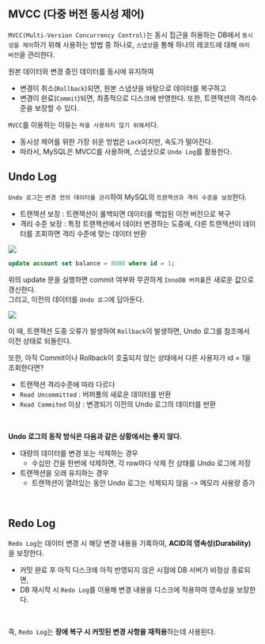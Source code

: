 ## MVCC (다중 버전 동시성 제어)
`MVCC(Multi-Version Concurrency Control)`는 동시 접근을 허용하는 DB에서 `동시성을 제어`하기 위해 사용하는 방법 중 하나로, `스냅샷`을 통해 하나의 레코드에 대해 `여러 버전`을 관리한다.

원본 데이터와 변경 중인 데이터를 동시에 유지하여
- 변경이 취소(`Rollback`)되면, 원본 스냅샷을 바탕으로 데이터를 복구하고
- 변경이 완료(`Commit`)되면, 최종적으로 디스크에 반영한다.
또한, 트랜잭션의 격리수준을 보장할 수 있다.

`MVCC`를 이용하는 이유는 `락을 사용하지 않기 위해`서다.
- 동시성 제어를 위한 가장 쉬운 방법은 `Lock`이지만, 속도가 떨어진다.
- 따라서, MySQL은 MVCC를 사용하며, 스냅샷으로 `Undo Log`를 활용한다.

## Undo Log
`Undo 로그`는 `변경 전의 데이터를 관리`하여 MySQL의 `트랜잭션과 격리 수준을 보장`한다.
- 트랜잭션 보장 : 트랜잭션이 롤백되면 데이터를 백업된 이전 버전으로 복구
- 격리 수준 보장 : 특정 트랜잭션에서 데이터 변경하는 도중에, 다른 트랜잭션이 데이터를 조회하면 격리 수준에 맞는 데이터 반환

![](https://i.imgur.com/k3esawK.png)

``` sql
update account set balance = 8000 where id = 1;
```

위의 update 문을 실행하면 commit 여부와 무관하게 `InnoDB 버퍼풀`은 새로운 값으로 갱신한다.  
그리고, 이전의 데이터를 `Undo 로그`에 담아둔다.

![](https://i.imgur.com/iQM4eYt.png)

이 때, 트랜잭션 도중 오류가 발생하여 `Rollback`이 발생하면, Undo 로그를 참조해서 이전 상태로 되돌린다.   

또한, 아직 Commit이나 Rollback이 호출되지 않는 상태에서 다른 사용자가 id = 1을 조회한다면?
- 트랜잭션 격리수준에 따라 다르다
- `Read Uncommitted` : 버퍼풀의 새로운 데이터를 반환
- `Read Commited` 이상 : 변경되기 이전의 Undo 로그의 데이터를 반환

<br> 

**Undo 로그의 동작 방식은 다음과 같은 상황에서는 좋지 않다.**
- 대량의 데이터를 변경 또는 삭제하는 경우
	- 수십만 건을 한번에 삭제하면, 각 row마다 삭제 전 상태를 Undo 로그에 저장
- 트랜잭션을 오래 유지하는 경우
	- 트랜잭션이 열려있는 동안 Undo 로그는 삭제되지 않음 -> 메모리 사용량 증가

<br>

## Redo Log
`Redo Log`는 데이터 변경 시 해당 변경 내용을 기록하여, **ACID의 영속성(Durability)** 을 보장한다.
- 커밋 완료 후 아직 디스크에 아직 반영되지 않은 시점에 DB 서버가 비정상 종료되면,
- DB 재시작 시 `Redo Log`를 이용해 변경 내용을 디스크에 적용하여 영속성을 보장한다.

<br>

즉, `Redo Log`는 **장애 복구 시 커밋된 변경 사항을 재적용**하는데 사용된다.
